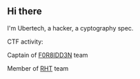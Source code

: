 ## Hi there

I'm Ubertech, a hacker, a cyptography spec.

CTF activity:

Captain of [F0R8IDD3N](https://ctftime.org/team/309255) team

Member of [RHT](https://ctftime.org/team/186788) team
